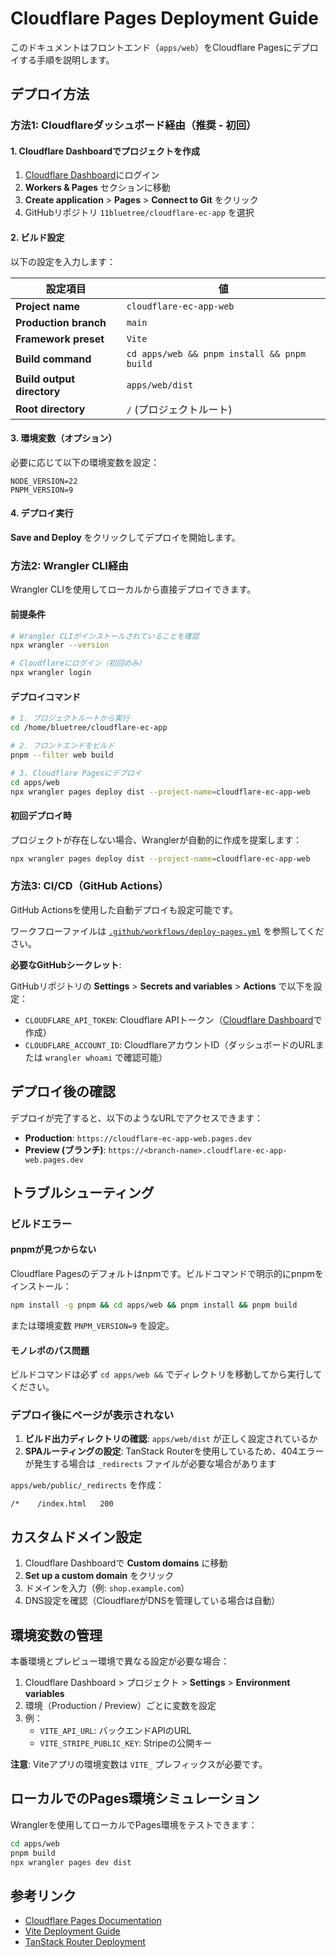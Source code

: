 # Cloudflare Pages Deployment Guide

このドキュメントはフロントエンド（`apps/web`）をCloudflare Pagesにデプロイする手順を説明します。

## デプロイ方法

### 方法1: Cloudflareダッシュボード経由（推奨 - 初回）

#### 1. Cloudflare Dashboardでプロジェクトを作成

1. [Cloudflare Dashboard](https://dash.cloudflare.com/)にログイン
2. **Workers & Pages** セクションに移動
3. **Create application** > **Pages** > **Connect to Git** をクリック
4. GitHubリポジトリ `11bluetree/cloudflare-ec-app` を選択

#### 2. ビルド設定

以下の設定を入力します：

| 設定項目 | 値 |
|---------|-----|
| **Project name** | `cloudflare-ec-app-web` |
| **Production branch** | `main` |
| **Framework preset** | `Vite` |
| **Build command** | `cd apps/web && pnpm install && pnpm build` |
| **Build output directory** | `apps/web/dist` |
| **Root directory** | `/` (プロジェクトルート) |

#### 3. 環境変数（オプション）

必要に応じて以下の環境変数を設定：

```
NODE_VERSION=22
PNPM_VERSION=9
```

#### 4. デプロイ実行

**Save and Deploy** をクリックしてデプロイを開始します。

### 方法2: Wrangler CLI経由

Wrangler CLIを使用してローカルから直接デプロイできます。

#### 前提条件

```bash
# Wrangler CLIがインストールされていることを確認
npx wrangler --version

# Cloudflareにログイン（初回のみ）
npx wrangler login
```

#### デプロイコマンド

```bash
# 1. プロジェクトルートから実行
cd /home/bluetree/cloudflare-ec-app

# 2. フロントエンドをビルド
pnpm --filter web build

# 3. Cloudflare Pagesにデプロイ
cd apps/web
npx wrangler pages deploy dist --project-name=cloudflare-ec-app-web
```

#### 初回デプロイ時

プロジェクトが存在しない場合、Wranglerが自動的に作成を提案します：

```bash
npx wrangler pages deploy dist --project-name=cloudflare-ec-app-web
```

### 方法3: CI/CD（GitHub Actions）

GitHub Actionsを使用した自動デプロイも設定可能です。

ワークフローファイルは [`.github/workflows/deploy-pages.yml`](../../.github/workflows/deploy-pages.yml) を参照してください。

**必要なGitHubシークレット**:

GitHubリポジトリの **Settings** > **Secrets and variables** > **Actions** で以下を設定：

- `CLOUDFLARE_API_TOKEN`: Cloudflare APIトークン（[Cloudflare Dashboard](https://dash.cloudflare.com/profile/api-tokens)で作成）
- `CLOUDFLARE_ACCOUNT_ID`: CloudflareアカウントID（ダッシュボードのURLまたは `wrangler whoami` で確認可能）

## デプロイ後の確認

デプロイが完了すると、以下のようなURLでアクセスできます：

- **Production**: `https://cloudflare-ec-app-web.pages.dev`
- **Preview (ブランチ)**: `https://<branch-name>.cloudflare-ec-app-web.pages.dev`

## トラブルシューティング

### ビルドエラー

#### pnpmが見つからない

Cloudflare Pagesのデフォルトはnpmです。ビルドコマンドで明示的にpnpmをインストール：

```bash
npm install -g pnpm && cd apps/web && pnpm install && pnpm build
```

または環境変数 `PNPM_VERSION=9` を設定。

#### モノレポのパス問題

ビルドコマンドは必ず `cd apps/web &&` でディレクトリを移動してから実行してください。

### デプロイ後にページが表示されない

1. **ビルド出力ディレクトリの確認**: `apps/web/dist` が正しく設定されているか
2. **SPAルーティングの設定**: TanStack Routerを使用しているため、404エラーが発生する場合は `_redirects` ファイルが必要な場合があります

`apps/web/public/_redirects` を作成：

```plaintext
/*    /index.html   200
```

## カスタムドメイン設定

1. Cloudflare Dashboardで **Custom domains** に移動
2. **Set up a custom domain** をクリック
3. ドメインを入力（例: `shop.example.com`）
4. DNS設定を確認（CloudflareがDNSを管理している場合は自動）

## 環境変数の管理

本番環境とプレビュー環境で異なる設定が必要な場合：

1. Cloudflare Dashboard > プロジェクト > **Settings** > **Environment variables**
2. 環境（Production / Preview）ごとに変数を設定
3. 例：
   - `VITE_API_URL`: バックエンドAPIのURL
   - `VITE_STRIPE_PUBLIC_KEY`: Stripeの公開キー

**注意**: Viteアプリの環境変数は `VITE_` プレフィックスが必要です。

## ローカルでのPages環境シミュレーション

Wranglerを使用してローカルでPages環境をテストできます：

```bash
cd apps/web
pnpm build
npx wrangler pages dev dist
```

## 参考リンク

- [Cloudflare Pages Documentation](https://developers.cloudflare.com/pages/)
- [Vite Deployment Guide](https://vitejs.dev/guide/static-deploy.html)
- [TanStack Router Deployment](https://tanstack.com/router/latest/docs/framework/react/guide/routing#spa-deployment)
